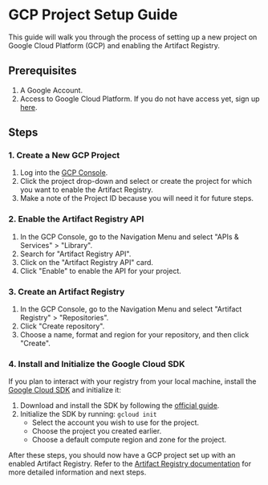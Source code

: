 # GCP Project Setup Guide

This guide will walk you through the process of setting up a new project on Google Cloud Platform (GCP) and enabling the Artifact Registry.

## Prerequisites

1. A Google Account.
2. Access to Google Cloud Platform. If you do not have access yet, sign up [here](https://cloud.google.com/).

## Steps

### 1. Create a New GCP Project

1. Log into the [GCP Console](https://console.cloud.google.com/).
2. Click the project drop-down and select or create the project for which you want to enable the Artifact Registry.
3. Make a note of the Project ID because you will need it for future steps.

### 2. Enable the Artifact Registry API

1. In the GCP Console, go to the Navigation Menu and select "APIs & Services" > "Library".
2. Search for "Artifact Registry API".
3. Click on the "Artifact Registry API" card.
4. Click "Enable" to enable the API for your project.

### 3. Create an Artifact Registry

1. In the GCP Console, go to the Navigation Menu and select "Artifact Registry" > "Repositories".
2. Click "Create repository".
3. Choose a name, format and region for your repository, and then click "Create".

### 4. Install and Initialize the Google Cloud SDK

If you plan to interact with your registry from your local machine, install the [Google Cloud SDK](https://cloud.google.com/sdk) and initialize it:

1. Download and install the SDK by following the [official guide](https://cloud.google.com/sdk/docs/install).
2. Initialize the SDK by running: `gcloud init`
    - Select the account you wish to use for the project.
    - Choose the project you created earlier.
    - Choose a default compute region and zone for the project.

After these steps, you should now have a GCP project set up with an enabled Artifact Registry. Refer to the [Artifact Registry documentation](https://cloud.google.com/artifact-registry/docs) for more detailed information and next steps.
